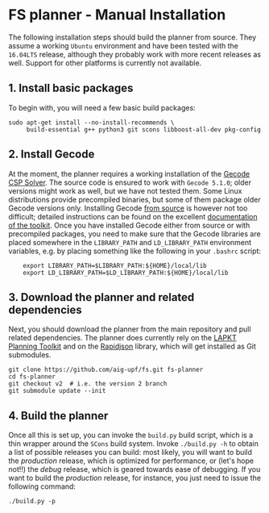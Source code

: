 
FS planner - Manual Installation
=================================

The following installation steps should build the planner from source. They assume a working
`Ubuntu` environment and have been tested with the `16.04LTS` release, although they probably work with 
more recent releases as well. Support for other platforms is currently not available.


## 1. Install basic packages

To begin with, you will need a few basic build packages:

```
sudo apt-get install --no-install-recommends \
     build-essential g++ python3 git scons libboost-all-dev pkg-config
```


## 2. Install Gecode

At the moment, the planner requires a working installation of the [Gecode CSP Solver](http://www.gecode.org/).
The source code is ensured to work with `Gecode 5.1.0`; older versions might work as well, but we have not tested
them. Some Linux distributions provide precompiled binaries, but some of them package older Gecode versions only.
Installing Gecode [from source](http://www.gecode.org/download/gecode-5.1.0.tar.gz) is however not too difficult;
detailed instructions can be found on the excellent [documentation of the toolkit](http://www.gecode.org/doc-latest/MPG.pdf).
Once you have installed Gecode either from source or with precompiled packages, you need to make sure that the Gecode
libraries are placed somewhere in the `LIBRARY_PATH` and `LD_LIBRARY_PATH` environment variables, e.g. by placing something
like the following in your `.bashrc` script:

```
	export LIBRARY_PATH=$LIBRARY_PATH:${HOME}/local/lib
	export LD_LIBRARY_PATH=$LD_LIBRARY_PATH:${HOME}/local/lib
```

## 3. Download the planner and related dependencies

Next, you should download the planner from the main repository and pull related dependencies.
The planner does currently rely on the [LAPKT Planning Toolkit](http://lapkt.org/) and
on the [Rapidjson](https://github.com/Tencent/rapidjson) library, which will get installed
as Git submodules.

```
git clone https://github.com/aig-upf/fs.git fs-planner
cd fs-planner
git checkout v2  # i.e. the version 2 branch
git submodule update --init
```

## 4. Build the planner
Once all this is set up, you can invoke the `build.py` build script, which is a thin wrapper
around the `SCons` build system. Invoke `./build.py -h` to obtain a list of possible
releases you can build: most likely, you will want to build the _production_ release, 
which is optimized for performance, or (let's hope not!!) the _debug_ release, which is geared towards
ease of debugging. If you want to build the _production_ release, for instance, 
you just need to issue the following command:

```shell
./build.py -p
```
